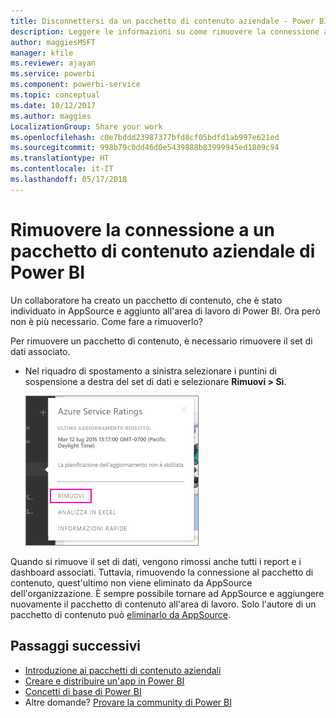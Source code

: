 ```yaml
---
title: Disconnettersi da un pacchetto di contenuto aziendale - Power BI
description: Leggere le informazioni su come rimuovere la connessione a un pacchetto di contenuto aziendale eliminando il relativo set di dati in Power BI.
author: maggiesMSFT
manager: kfile
ms.reviewer: ajayan
ms.service: powerbi
ms.component: powerbi-service
ms.topic: conceptual
ms.date: 10/12/2017
ms.author: maggies
LocalizationGroup: Share your work
ms.openlocfilehash: c0e7bddd23987377bfd8cf05bdfd1ab997e621ed
ms.sourcegitcommit: 998b79c0dd46d0e5439888b83999945ed1809c94
ms.translationtype: HT
ms.contentlocale: it-IT
ms.lasthandoff: 05/17/2018
---
```

# <a name="remove-your-connection-to-a-power-bi-organizational-content-pack"></a>Rimuovere la connessione a un pacchetto di contenuto aziendale di Power BI
Un collaboratore ha creato un pacchetto di contenuto, che è stato individuato in AppSource e aggiunto all'area di lavoro di Power BI. Ora però non è più necessario.  Come fare a rimuoverlo?

Per rimuovere un pacchetto di contenuto, è necessario rimuovere il set di dati associato.  

* Nel riquadro di spostamento a sinistra selezionare i puntini di sospensione a destra del set di dati e selezionare **Rimuovi \> Sì**.  
  
  ![Rimuovere il pacchetto di contenuto](media/service-organizational-content-pack-disconnect/power-bi-remove-organizational-content-pack-dataset.png)

Quando si rimuove il set di dati, vengono rimossi anche tutti i report e i dashboard associati. Tuttavia, rimuovendo la connessione al pacchetto di contenuto, quest'ultimo non viene eliminato da AppSource dell'organizzazione.  È sempre possibile tornare ad AppSource e aggiungere nuovamente il pacchetto di contenuto all'area di lavoro. Solo l'autore di un pacchetto di contenuto può [eliminarlo da AppSource](service-organizational-content-pack-manage-update-delete.md).

## <a name="next-steps"></a>Passaggi successivi
* [Introduzione ai pacchetti di contenuto aziendali](service-organizational-content-pack-introduction.md) 
* [Creare e distribuire un'app in Power BI](service-create-distribute-apps.md) 
* [Concetti di base di Power BI](service-basic-concepts.md)  
* Altre domande? [Provare la community di Power BI](http://community.powerbi.com/)

